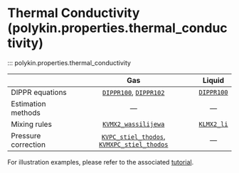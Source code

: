 # Thermal Conductivity (polykin.properties.thermal_conductivity)

::: polykin.properties.thermal_conductivity

|                     |                     Gas                                                                      |        Liquid             |
|---------------------|:--------------------------------------------------------------------------------------------:|:-------------------------:|
| DIPPR equations     | [`DIPPR100`](../equations/index.md#polykin.properties.equations.dippr.DIPPR100), [`DIPPR102`](../equations/index.md#polykin.properties.equations.dippr.DIPPR102)                           | [`DIPPR100`](../equations/index.md#polykin.properties.equations.dippr.DIPPR100)  |
| Estimation methods  |                      —                                                                       |      —                    |
| Mixing rules        |  [`KVMX2_wassilijewa`](KVMX2_wassilijewa.md)                                                 | [`KLMX2_li`](KLMX2_li.md) |
| Pressure correction | [`KVPC_stiel_thodos`](KVPC_stiel_thodos.md), [`KVMXPC_stiel_thodos`](KVMXPC_stiel_thodos.md) |      —                    |


For illustration examples, please refer to the associated
[tutorial](../../../tutorials/thermal_conductivity).